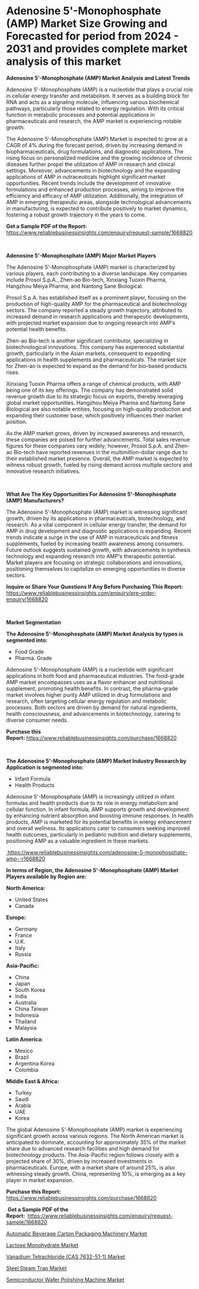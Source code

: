 <p><h1>Adenosine 5'-Monophosphate (AMP) Market Size Growing and Forecasted for period from 2024 - 2031 and provides complete market analysis of this market</h1></p><p><strong>Adenosine 5'-Monophosphate (AMP) Market Analysis and Latest Trends</strong></p>
<p><p>Adenosine 5'-Monophosphate (AMP) is a nucleotide that plays a crucial role in cellular energy transfer and metabolism. It serves as a building block for RNA and acts as a signaling molecule, influencing various biochemical pathways, particularly those related to energy regulation. With its critical function in metabolic processes and potential applications in pharmaceuticals and research, the AMP market is experiencing notable growth.</p><p>The Adenosine 5'-Monophosphate (AMP) Market is expected to grow at a CAGR of 4% during the forecast period, driven by increasing demand in biopharmaceuticals, drug formulations, and diagnostic applications. The rising focus on personalized medicine and the growing incidence of chronic diseases further propel the utilization of AMP in research and clinical settings. Moreover, advancements in biotechnology and the expanding applications of AMP in nutraceuticals highlight significant market opportunities. Recent trends include the development of innovative formulations and enhanced production processes, aiming to improve the efficiency and efficacy of AMP utilization. Additionally, the integration of AMP in emerging therapeutic areas, alongside technological advancements in manufacturing, is expected to contribute positively to market dynamics, fostering a robust growth trajectory in the years to come.</p></p>
<p><strong>Get a Sample PDF of the Report:&nbsp;</strong> <a href="https://www.reliablebusinessinsights.com/enquiry/request-sample/1668820?utm_campaign=62&utm_medium=2&utm_source=Github&utm_content=ia&utm_term=27102024&utm_id=adenosine-5-monophosphate-amp">https://www.reliablebusinessinsights.com/enquiry/request-sample/1668820</a></p>
<p>&nbsp;</p>
<p><strong>Adenosine 5'-Monophosphate (AMP) Major Market Players</strong></p>
<p><p>The Adenosine 5'-Monophosphate (AMP) market is characterized by various players, each contributing to a diverse landscape. Key companies include Prosol S.p.A., Zhen-ao Bio-tech, Xinxiang Tuoxin Pharma, Hangzhou Meiya Pharma, and Nantong Sane Biological.</p><p>Prosol S.p.A. has established itself as a prominent player, focusing on the production of high-quality AMP for the pharmaceutical and biotechnology sectors. The company reported a steady growth trajectory, attributed to increased demand in research applications and therapeutic developments, with projected market expansion due to ongoing research into AMP’s potential health benefits.</p><p>Zhen-ao Bio-tech is another significant contributor, specializing in biotechnological innovations. This company has experienced substantial growth, particularly in the Asian markets, consequent to expanding applications in health supplements and pharmaceuticals. The market size for Zhen-ao is expected to expand as the demand for bio-based products rises.</p><p>Xinxiang Tuoxin Pharma offers a range of chemical products, with AMP being one of its key offerings. The company has demonstrated solid revenue growth due to its strategic focus on exports, thereby leveraging global market opportunities. Hangzhou Meiya Pharma and Nantong Sane Biological are also notable entities, focusing on high-quality production and expanding their customer base, which positively influences their market position.</p><p>As the AMP market grows, driven by increased awareness and research, these companies are poised for further advancements. Total sales revenue figures for these companies vary widely; however, Prosol S.p.A. and Zhen-ao Bio-tech have reported revenues in the multimillion-dollar range due to their established market presence. Overall, the AMP market is expected to witness robust growth, fueled by rising demand across multiple sectors and innovative research initiatives.</p></p>
<p>&nbsp;</p>
<p><strong>What Are The Key Opportunities For Adenosine 5'-Monophosphate (AMP) Manufacturers?</strong></p>
<p><p>The Adenosine 5'-Monophosphate (AMP) market is witnessing significant growth, driven by its applications in pharmaceuticals, biotechnology, and research. As a vital component in cellular energy transfer, the demand for AMP in drug development and diagnostic applications is expanding. Recent trends indicate a surge in the use of AMP in nutraceuticals and fitness supplements, fueled by increasing health awareness among consumers. Future outlook suggests sustained growth, with advancements in synthesis technology and expanding research into AMP's therapeutic potential. Market players are focusing on strategic collaborations and innovations, positioning themselves to capitalize on emerging opportunities in diverse sectors.</p></p>
<p><strong>Inquire or Share Your Questions If Any Before Purchasing This Report:</strong> <a href="https://www.reliablebusinessinsights.com/enquiry/pre-order-enquiry/1668820?utm_campaign=62&utm_medium=2&utm_source=Github&utm_content=ia&utm_term=27102024&utm_id=adenosine-5-monophosphate-amp">https://www.reliablebusinessinsights.com/enquiry/pre-order-enquiry/1668820</a></p>
<p>&nbsp;</p>
<p><strong>Market Segmentation</strong></p>
<p><strong>The Adenosine 5'-Monophosphate (AMP) Market Analysis by types is segmented into:</strong></p>
<p><ul><li>Food Grade</li><li>Pharma. Grade</li></ul></p>
<p><p>Adenosine 5'-Monophosphate (AMP) is a nucleotide with significant applications in both food and pharmaceutical industries. The food-grade AMP market encompasses uses as a flavor enhancer and nutritional supplement, promoting health benefits. In contrast, the pharma-grade market involves higher purity AMP utilized in drug formulations and research, often targeting cellular energy regulation and metabolic processes. Both sectors are driven by demand for natural ingredients, health consciousness, and advancements in biotechnology, catering to diverse consumer needs.</p></p>
<p><strong>Purchase this Report:&nbsp;</strong><a href="https://www.reliablebusinessinsights.com/purchase/1668820?utm_campaign=62&utm_medium=2&utm_source=Github&utm_content=ia&utm_term=27102024&utm_id=adenosine-5-monophosphate-amp">https://www.reliablebusinessinsights.com/purchase/1668820</a></p>
<p>&nbsp;</p>
<p><strong>The Adenosine 5'-Monophosphate (AMP) Market Industry Research by Application is segmented into:</strong></p>
<p><ul><li>Infant Formula</li><li>Health Products</li></ul></p>
<p><p>Adenosine 5'-Monophosphate (AMP) is increasingly utilized in infant formulas and health products due to its role in energy metabolism and cellular function. In infant formula, AMP supports growth and development by enhancing nutrient absorption and boosting immune responses. In health products, AMP is marketed for its potential benefits in energy enhancement and overall wellness. Its applications cater to consumers seeking improved health outcomes, particularly in pediatric nutrition and dietary supplements, positioning AMP as a valuable ingredient in these markets.</p></p>
<p><a href="https://www.reliablebusinessinsights.com/adenosine-5-monophosphate-amp--r1668820?utm_campaign=62&utm_medium=2&utm_source=Github&utm_content=ia&utm_term=27102024&utm_id=adenosine-5-monophosphate-amp">&nbsp;https://www.reliablebusinessinsights.com/adenosine-5-monophosphate-amp--r1668820</a></p>
<p><strong>In terms of Region, the Adenosine 5'-Monophosphate (AMP) Market Players available by Region are:</strong></p>
<p>
    <p> <strong> North America: </strong>
        <ul>
            <li>United States</li>
            <li>Canada</li>
        </ul>
        </p> 
    <p> <strong> Europe: </strong>
        <ul>
            <li>Germany</li>
            <li>France</li>
            <li>U.K.</li>
            <li>Italy</li>
            <li>Russia</li>
        </ul>
        </p> 
    <p> <strong> Asia-Pacific: </strong>
        <ul>
            <li>China</li>
            <li>Japan</li>
            <li>South Korea</li>
            <li>India</li>
            <li>Australia</li>
            <li>China Taiwan</li>
            <li>Indonesia</li>
            <li>Thailand</li>
            <li>Malaysia</li>
        </ul>
        </p> 
    <p> <strong> Latin America: </strong>
        <ul>
            <li>Mexico</li>
            <li>Brazil</li>
            <li>Argentina Korea</li>
            <li>Colombia</li>
        </ul>
        </p> 
    <p> <strong> Middle East & Africa: </strong>
        <ul>
            <li>Turkey</li>
            <li>Saudi</li>
            <li>Arabia</li>
            <li>UAE</li>
            <li>Korea</li>
        </ul>
    </p>
    </p>
<p><p>The global Adenosine 5'-Monophosphate (AMP) market is experiencing significant growth across various regions. The North American market is anticipated to dominate, accounting for approximately 35% of the market share due to advanced research facilities and high demand for biotechnology products. The Asia-Pacific region follows closely with a projected share of 30%, driven by increased investments in pharmaceuticals. Europe, with a market share of around 25%, is also witnessing steady growth. China, representing 10%, is emerging as a key player in market expansion.</p></p>
<p><strong>Purchase this Report: </strong><a href="https://www.reliablebusinessinsights.com/purchase/1668820?utm_campaign=62&utm_medium=2&utm_source=Github&utm_content=ia&utm_term=27102024&utm_id=adenosine-5-monophosphate-amp">https://www.reliablebusinessinsights.com/purchase/1668820</a></p>
<p>&nbsp;<strong>Get a Sample PDF of the Report:&nbsp;&nbsp;</strong><a href="https://www.reliablebusinessinsights.com/enquiry/request-sample/1668820?utm_campaign=62&utm_medium=2&utm_source=Github&utm_content=ia&utm_term=27102024&utm_id=adenosine-5-monophosphate-amp">https://www.reliablebusinessinsights.com/enquiry/request-sample/1668820</a></p>
<p><strong></strong></p>
<p><p><a href="https://issuu.com/reportprime-2/docs/automatic-beverage-carton-packaging_20a271a6912df1?utm_campaign=62&utm_medium=2&utm_source=Github&utm_content=ia&utm_term=27102024&utm_id=adenosine-5-monophosphate-amp">Automatic Beverage Carton Packaging Machinery Market</a></p><p><a href="https://www.linkedin.com/pulse/emerging-trends-lactose-monohydrate-market-global-outlook-future-sllac?utm_campaign=62&utm_medium=2&utm_source=Github&utm_content=ia&utm_term=27102024&utm_id=adenosine-5-monophosphate-amp">Lactose Monohydrate Market</a></p><p><a href="https://www.linkedin.com/pulse/in-depth-analysis-global-vanadium-tetrachloride-cas-7632-51-1-fplvf?trk=public_post_embed_feed-article-content&utm_campaign=62&utm_medium=2&utm_source=Github&utm_content=ia&utm_term=27102024&utm_id=adenosine-5-monophosphate-amp">Vanadium Tetrachloride (CAS 7632-51-1) Market</a></p><p><a href="https://issuu.com/reportprime-2/docs/steel-steam-trap-market-size-2030.p_226bfd901b32a6?utm_campaign=62&utm_medium=2&utm_source=Github&utm_content=ia&utm_term=27102024&utm_id=adenosine-5-monophosphate-amp">Steel Steam Trap Market</a></p><p><a href="https://github.com/abbiewimld/Market-Research-Report-List-1/blob/main/semiconductor-wafer-polishing-machine-market.md?utm_campaign=62&utm_medium=2&utm_source=Github&utm_content=ia&utm_term=27102024&utm_id=adenosine-5-monophosphate-amp">Semiconductor Wafer Polishing Machine Market</a></p></p>